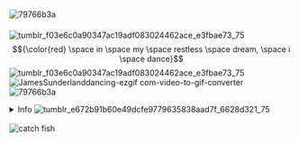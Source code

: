  <br> ![79766b3a](https://github.com/user-attachments/assets/1693858f-a91f-46c6-8714-fc04e189a5ba)
 <br> ㅤㅤㅤ ㅤ ㅤ ㅤ ㅤ ![tumblr_f03e6c0a90347ac19adf083024462ace_e3fbae73_75](https://github.com/user-attachments/assets/ee64063d-8b6d-41a1-9e78-7f63dc2ccb08)$${\color{red} \space in \space my \space restless \space dream, \space i \space dance}$$![tumblr_f03e6c0a90347ac19adf083024462ace_e3fbae73_75](https://github.com/user-attachments/assets/ee64063d-8b6d-41a1-9e78-7f63dc2ccb08)
 <br> ![JamesSunderlanddancing-ezgif com-video-to-gif-converter](https://github.com/user-attachments/assets/7a72875d-fd07-4bfe-a835-89de9b6bce73)
 <br> ![79766b3a](https://github.com/user-attachments/assets/1693858f-a91f-46c6-8714-fc04e189a5ba)
<br> <details><summary>Info ![tumblr_e672b91b60e49dcfe9779635838aad7f_6628d321_75](https://github.com/user-attachments/assets/b2c6f2cc-e11f-487a-83b7-a21db2e5c051)</summary>
 <br>![tumblr_b68358d845501d7d42ebe8548f8a935f_43f2ee78_1280](https://github.com/user-attachments/assets/fa7a9e6a-069b-4b3c-b221-931f18af58c5)
 <br>
 <br>  ㅤㅤㅤ ㅤ ㅤ ㅤ ㅤ  ㅤㅤㅤ ㅤ ㅤ  ㅤㅤㅤ ㅤ ㅤ ㅤ ㅤ![tumblr_5a6525bd7ba831485855c3920c9c66fb_4fb5e77b_75-ezgif com-webp-to-gif-converter](https://github.com/user-attachments/assets/7886263b-a3ae-4eef-987d-4b119aea84f2) $${\color{orange}VIO}$$ ![tumblr_71b383b15065979af57a6f7a4874dd09_32e963d1_75-ezgif com-webp-to-gif-converter](https://github.com/user-attachments/assets/9fad7061-1c87-40ee-9fae-d1bb89f55972)
 <br>   ㅤㅤㅤ ㅤ ㅤ ㅤ ㅤ  ㅤㅤㅤ ㅤ ㅤ  ㅤㅤㅤ ![tumblr_ec812456d7b493765ff6349149d54bf8_0899e457_75-ezgif com-webp-to-gif-converter](https://github.com/user-attachments/assets/ffe4aead-9d82-4d66-964a-2543eb8bff67)$${\color{lightblue}INTP}$$  ㅤ   ㅤ  ![c3398df7_original](https://github.com/user-attachments/assets/a31a5949-f65c-4898-bd09-8f0bf54aed91)![tumblr_lspoz6BMLo1qfel73540](https://github.com/user-attachments/assets/b393a523-f7f6-49c5-b47b-7ee20f868991)ㅤ ㅤ ㅤ $${\color{red} Taurus}$$![tumblr_2b43d1c73a14520eeceff02111462255_3cc1df62_75-ezgif com-webp-to-gif-converter](https://github.com/user-attachments/assets/e59b79d0-97f7-4fab-9db4-d497f7740768)
 <br> ![c3e9c5ae](https://github.com/user-attachments/assets/2dac4421-f7b9-4aa4-a8d7-55020495c745)
 <br>  ㅤㅤ◜◜Even so... With this ambiguous warmth, I find myself fascinated by those fleeting ideals.
 <br>   ㅤ  ㅤㅤ ㅤㅤ  ㅤㅤㅤㅤㅤ   Even though I still can't bring myself to open up my heart— …⏑How selfish I am.◝◝
 <br> ![02bb7985](https://github.com/user-attachments/assets/9d8ba42e-d4f6-49a1-9ca2-3ec2bc13f48d)⁖⁙—   ㅤㅤㅤ  ㅤㅤ ㅤㅤ  ㅤㅤㅤㅤㅤ      ㅤㅤㅤ  ㅤㅤ ㅤㅤ  ㅤㅤㅤㅤㅤ         ㅤ![a63a82f0](https://github.com/user-attachments/assets/412e9429-301c-402a-bdf6-a19df3e42281)
 <br> ‎ ‎‎ ‎  ‎ ‎ ‎ ‎ ‎‎  ‎ ‎ ‎![Regretful_Pentimento](https://github.com/user-attachments/assets/2f4c5e7c-89f2-4294-ae0b-279811a512f0)
 <br> link!![tumblr_fbfdb38354af6f49c64e16615079d9ca_c625c369_75-ezgif com-webp-to-gif-converter](https://github.com/user-attachments/assets/ef51df4f-5613-4def-9b92-58215e2e0f1f)
 <br> ![tumblr_5266118a20a656a77c6cec71886c2059_f541f51a_75-ezgif com-webp-to-gif-converter](https://github.com/user-attachments/assets/612d5c84-7fec-461e-babd-e8610f383b1c) ㅤㅤㅤ ㅤ ㅤ ㅤ ㅤ  ㅤㅤㅤ ㅤ ㅤ  ㅤㅤㅤ ㅤ [Carrd](https://enanemon.carrd.co/)  ㅤ [rentry](https://rentry.co/enanemonnu)
 <br> ![tumblr_d2f161f1cb0fd3e756ca23eddfafe6d4_08dd75a7_1280](https://github.com/user-attachments/assets/1286b05b-972e-4fd1-8d01-e0236a5182e1)
 <br> ![tumblr_9fd58a223da5e52b91d47881cf65c269_8d02d53e_1280](https://github.com/user-attachments/assets/09c7e825-dd9e-490b-8b36-a85fff99aeb1)</details>
 <br> ![catch fish](https://komarev.com/ghpvc/?username=enanemon)

